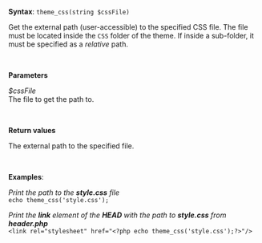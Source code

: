 **Syntax**: `theme_css(string $cssFile)`


Get the external path (user-accessible) to the specified CSS file. The file must be located inside the `CSS` folder of the theme. If inside a sub-folder, it must be specified as a *relative* path.

<br/>

**Parameters**

*$cssFile*
<br/>
   The file to get the path to.

<br/>

**Return values**

The external path to the specified file.

<br/>

**Examples**:

*Print the path to the **style.css** file*
<br/>
`echo theme_css('style.css');`


*Print the **link** element of the **HEAD** with the path to **style.css** from **header.php***
<br/>
`<link rel="stylesheet" href="<?php echo theme_css('style.css');?>"/>`